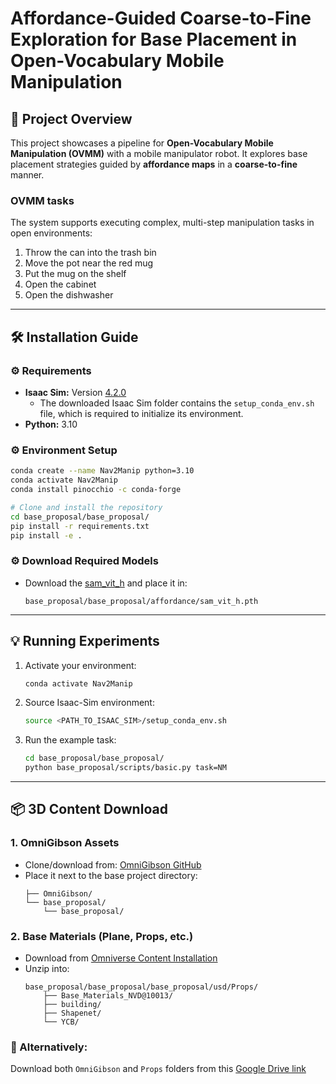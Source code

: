 # Affordance-Guided Coarse-to-Fine Exploration for Base Placement in Open-Vocabulary Mobile Manipulation

## 🔧 Project Overview

This project showcases a pipeline for **Open-Vocabulary Mobile Manipulation (OVMM)** with a mobile manipulator robot. It explores base placement strategies guided by **affordance maps** in a **coarse-to-fine** manner.

### OVMM tasks
The system supports executing complex, multi-step manipulation tasks in open environments:
1. Throw the can into the trash bin  
2. Move the pot near the red mug  
3. Put the mug on the shelf  
4. Open the cabinet  
5. Open the dishwasher  

---

## 🛠️ Installation Guide

### ⚙️ Requirements
- **Isaac Sim:** Version [4.2.0](https://docs.isaacsim.omniverse.nvidia.com/4.5.0/installation/download.html)
  - The downloaded Isaac Sim folder contains the `setup_conda_env.sh` file, which is required to initialize its environment.   
- **Python:** 3.10

### ⚙️ Environment Setup
```bash
conda create --name Nav2Manip python=3.10
conda activate Nav2Manip
conda install pinocchio -c conda-forge

# Clone and install the repository
cd base_proposal/base_proposal/
pip install -r requirements.txt
pip install -e .
```

### ⚙️ Download Required Models
- Download the [sam_vit_h](https://dl.fbaipublicfiles.com/segment_anything/sam_vit_h_4b8939.pth) and place it in:
  ```
  base_proposal/base_proposal/affordance/sam_vit_h.pth
  ```

---

## 💡 Running Experiments

1. Activate your environment:
   ```bash
   conda activate Nav2Manip
   ```

2. Source Isaac-Sim environment:
   ```bash
   source <PATH_TO_ISAAC_SIM>/setup_conda_env.sh
   ```

3. Run the example task:
   ```bash
   cd base_proposal/base_proposal/
   python base_proposal/scripts/basic.py task=NM
   ```

---

## 📦 3D Content Download

### 1. OmniGibson Assets
- Clone/download from: [OmniGibson GitHub](https://github.com/StanfordVL/BEHAVIOR-1K/tree/main/OmniGibson)
- Place it next to the base project directory:
  ```
  ├── OmniGibson/
  └── base_proposal/
      └── base_proposal/
  ```

### 2. Base Materials (Plane, Props, etc.)
- Download from [Omniverse Content Installation](https://docs.omniverse.nvidia.com/launcher/latest/it-managed-launcher/content_install.html#basematerials)
- Unzip into:
  ```
  base_proposal/base_proposal/base_proposal/usd/Props/
      ├── Base_Materials_NVD@10013/
      ├── building/
      ├── Shapenet/
      └── YCB/
  ```

### 📁 Alternatively:
Download both `OmniGibson` and `Props` folders from this [Google Drive link](https://drive.google.com/drive/folders/1fCjWBXw-kdtnIv1Sl1UHT88W0paeg84t?usp=sharing)
